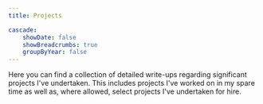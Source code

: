 ```yaml
---
title: Projects

cascade:
    showDate: false
    showBreadcrumbs: true
    groupByYear: false
---
```

Here you can find a collection of detailed write-ups regarding significant projects I've undertaken. This includes projects I've worked on in my spare time as well as, where allowed, select projects I've undertaken for hire.
